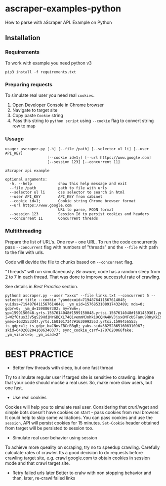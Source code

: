 # ascraper-examples-python
How to parse with aScraper API. Example on Python

## Installation

### Requirements

To work with example you need python v3

``pip3 install -f requirements.txt``


### Preparing requests

To simulate real user you need real ``cookies``.

1. Open Developer Console in Chrome browser
2. Navigate to target site
3. Copy paste ``Cookie`` string
4. Pass this string to ``python script`` using ``--cookie`` flag to convert string row to map

### Ussage

```
usage: ascraper.py [-h] [--file /path] [--selector ul li] [--user API_KEY]
                   [--cookie id=1;] [--url https://www.google.com]
                   [--session 123] [--concurrent 11]

aScraper api example

optional arguments:
  -h, --help            show this help message and exit
  --file /path          path to file with urls
  --selector ul li      css selector to search in html
  --user API_KEY        API_KEY from cabinet
  --cookie id=1;        Cookie string Chrome browser format
  --url https://www.google.com
                        URL to parse, FQDN format
  --session 123         Session Id to persist cookies and headers
  --concurrent 11       Concurrent threads
```

### Multithreading

Prepare the list of URL's. One row - one URL.
To run the code concurrently pass ``--concurrent`` flag with numbers of "threads" and the ``--file`` with path to the file with urls.

Code will devide the file to chunks based on ``--concurrent`` flag.

"Threads" will run simultaneously. *Be aware,* code has a random sleep from 2 to 7 in each thread. That was done to improve successful rate of crawling.

See details in *Best Practice* section.

```
python3 ascraper.py --user "xxxx" --file links.txt --concurrent 5 --selector title --cookie "yandexuid=7194876411567614048; yuidss=7194876411567614048; _ym_uid=1576853108917432489; mda=0; gdpr=0; _ym_d=1598867302; my=YwA=; yp=1599150048.yrts.1567614048#1599150048.yrtsi.1567614048#1601459301.ygu.1#1614635304.szm.2:1920x1200:1920x1041#1601545715.csc.1; i=W2fGtus3JV5gS29Hd1MrGBQXL74Q1vemmMJnhk19CQNA4KVJjsx8MFcUSFanu9R0yKkIxpTD1p0thV8ziZmH6Iomxtg=; ymex=1632553347.yrts.1601017347#1630992553.yrtsi.1599456553; is_gdpr=1; is_gdpr_b=CNnvZBCcBBgB; yabs-sid=382528651606310967; skid=6402682041606340377; sync_cookie_csrf=1707620066fake; _ym_visorc=b; _ym_isad=2"

```

# BEST PRACTICE
* Better few threads with sleep, but one fast thread

Try to simulate regular user if targed site is sensitive to crawling. Imagine that your code should mocke a real user. So, make more slow users, but one fast.

* Use real cookies

Cookies will help you to simulate real user. Considering that crurl/wget and simple bots doesn’t have cookies on start - pass cookies from real browser.
It could help to skip some validations.
You can pass cookies and use the ``session``, API will persist cookies for 15 minutes. ``Set-Cookie`` header obtained from target  will be persisted to session too.

* Simulate real user behavior using session

To achieve more queality on scraping, try no to speedup crawling. Carefully calculate rates of crawler. 
Its a good decision to do requests before crawling target site, e.g. crawl google.com to obtain cookies in session mode and that crawl target site.

* Retry failed urls later
Better to cralw with non stopping behavior and than, later, re-crawl failed links
